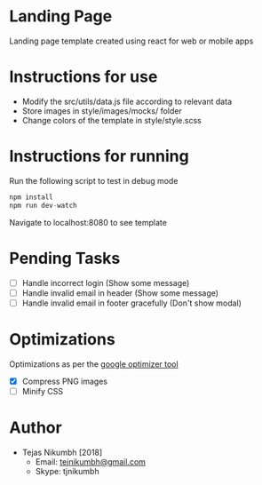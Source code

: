 # Landing Page
  Landing page template created using react for web or mobile apps

# Instructions for use

  - Modify the src/utils/data.js file according to relevant data
  - Store images in style/images/mocks/ folder
  - Change colors of the template in style/style.scss

# Instructions for running

Run the following script to test in debug mode
``` javascript
npm install
npm run dev-watch
```
Navigate to localhost:8080 to see template

# Pending Tasks
- [ ] Handle incorrect login (Show some message)
- [ ] Handle invalid email in header (Show some message)
- [ ] Handle invalid email in footer gracefully (Don't show modal)

# Optimizations
Optimizations as per the [google optimizer tool](https://developers.google.com/speed/pagespeed/insights/?url=askanexpert.social&tab=desktop)
- [x] Compress PNG images
- [ ] Minify CSS

# Author  
  - Tejas Nikumbh [2018]
    - Email: tejnikumbh@gmail.com
    - Skype: tjnikumbh
